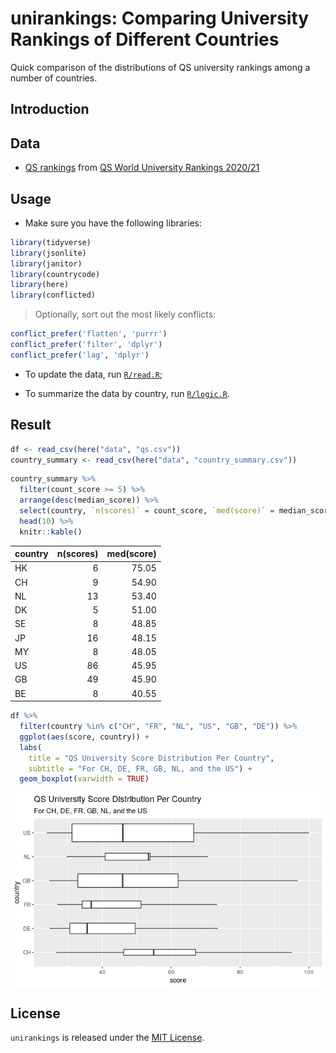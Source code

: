 
<!-- README.md is generated from README.Rmd. Please edit that file -->

# unirankings: Comparing University Rankings of Different Countries

<!-- badges: start -->

<!-- badges: end -->

Quick comparison of the distributions of QS university rankings among a
number of countries.

## Introduction

## Data

  - [QS
    rankings](https://github.com/zambujo/unirankings/blob/master/data/qs.csv)
    from [QS World University
    Rankings 2020/21](http://www.topuniversities.com/university-rankings/world-university-rankings)

## Usage

  - Make sure you have the following libraries:

<!-- end list -->

``` r
library(tidyverse)
library(jsonlite)
library(janitor)
library(countrycode)
library(here)
library(conflicted)
```

> Optionally, sort out the most likely conflicts:

``` r
conflict_prefer('flatten', 'purrr')
conflict_prefer('filter', 'dplyr')
conflict_prefer('lag', 'dplyr')
```

  - To update the data, run [`R/read.R`](R/read.R);

  - To summarize the data by country, run [`R/logic.R`](R/logic.R).

## Result

``` r
df <- read_csv(here("data", "qs.csv"))
country_summary <- read_csv(here("data", "country_summary.csv"))
```

``` r
country_summary %>% 
  filter(count_score >= 5) %>% 
  arrange(desc(median_score)) %>%
  select(country, `n(scores)` = count_score, `med(score)` = median_score) %>%
  head(10) %>%
  knitr::kable()
```

| country | n(scores) | med(score) |
| :------ | --------: | ---------: |
| HK      |         6 |      75.05 |
| CH      |         9 |      54.90 |
| NL      |        13 |      53.40 |
| DK      |         5 |      51.00 |
| SE      |         8 |      48.85 |
| JP      |        16 |      48.15 |
| MY      |         8 |      48.05 |
| US      |        86 |      45.95 |
| GB      |        49 |      45.90 |
| BE      |         8 |      40.55 |

``` r
df %>% 
  filter(country %in% c("CH", "FR", "NL", "US", "GB", "DE")) %>%
  ggplot(aes(score, country)) +
  labs(
    title = "QS University Score Distribution Per Country",
    subtitle = "For CH, DE, FR, GB, NL, and the US") +
  geom_boxplot(varwidth = TRUE)
```

<img src="README_files/figure-gfm/boxplots-1.png" style="display: block; margin: auto;" />

## License

`unirankings` is released under the [MIT License](./LICENCE.md).

